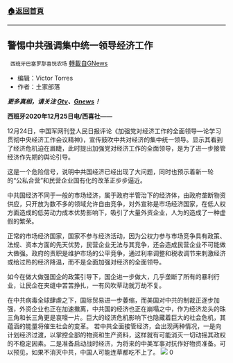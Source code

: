 ###  [:house:返回首頁](https://github.com/ourhimalayas/txt)
---

## 警惕中共强调集中统一领导经济工作
` 西班牙巴塞罗那喜悦农场` [轉載自GNews](https://gnews.org/zh-hans/684212/)

- 编辑：Victor Torres
- 作者：土家部落


***更多真相，请关注 [Gtv](https://gtv.org/)、[Gnews](https://gnews.org/)！***

**西班牙2020年12月25日电/西喜社——**

12月24日，中国军网刊登人民日报评论《加强党对经济工作的全面领导—论学习贯彻中央经济工作会议精神》，宣传鼓吹中共对经济的集中统一领导。显示其看到了经济危机迫在眉睫，此时提出加强党对经济工作的全面领导，是为了进一步接管经济作先期的舆论引导。

这是一个危险信号，说明中共国经济已经出现了大问题，同时也预示着新一轮的“公私合营”和民营企业国有化的改革正步步逼近。

中共国经济不同于一般的市场经济，属于政府半管治下的经济体，由政府垄断物资供应，只开放为数不多的领域允许自由竞争，对外宣称是市场经济国家，在低人权方面造成的低劳动力成本优势影响下，吸引了大量外资企业，人为的造成了一种虚假的繁荣。

正常的市场经济国家，国家不参与经济活动，因为公权力参与市场竞争具有政策、法规、资本方面的先天优势，民营企业无法与其竞争，还会造成民营企业不可能做大做强。政府的责职是维护市场的公平竞争，通过利率调整和税收调节来刺激经济或给过热的经济降温，而不是全面加强对经济的全面领导。

如今在做大做强国企的政策引导下，国企进一步做大，几乎垄断了所有的暴利行业，让民企在夹缝中苦苦挣扎，一有风吹草动就万劫不复。

在中共病毒全球肆虐之下，国际贸易进一步萎缩，而美国对中共的制裁正逐步加强，外资企业也正在加速撤离，中共国的经济也正在崩塌之中，作为经济龙头的珠三角和长三角更是哀嚎一片。巨大的经济危机影响下也隐藏着巨大的社会危机，其蕴涵的能量将催生社会的变革。
若中共全面接管经济，会出现两种情况，一是向计划经济过渡，以掌控全部的物资和生产资料，这样就有可能消灭一切动摇其政权的不稳定因素。二是准备启动战时经济，为将来的中美军事对抗作好物资准备。可以预见，如果不消灭中共，中国人可能连草都吃不上了。
![]()![](https://gnews-media-offload.s3.amazonaws.com/wp-content/uploads/2020/12/21140607/002233.jpeg)
0
